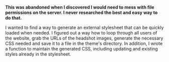 **This was abandoned when I discovered I would need to mess with file permissions on the server. I never researched the best and easy way to do that.**


I wanted to find a way to generate an external stylesheet that can be quickly loaded when needed. I figured out a way how to loop through all users of the website, grab the URLs of the headshot images, generate the necessary CSS needed and save it to a file in the theme's directory. In addition, I wrote a function to maintain the generated CSS, including updating and existing styles already in the stylesheet.
